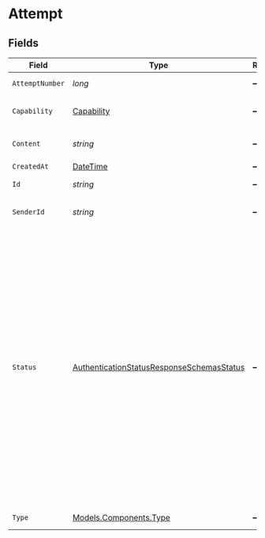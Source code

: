 # Attempt


## Fields

| Field                                                                                                                                                                                                                                                                                                                          | Type                                                                                                                                                                                                                                                                                                                           | Required                                                                                                                                                                                                                                                                                                                       | Description                                                                                                                                                                                                                                                                                                                    | Example                                                                                                                                                                                                                                                                                                                        |
| ------------------------------------------------------------------------------------------------------------------------------------------------------------------------------------------------------------------------------------------------------------------------------------------------------------------------------ | ------------------------------------------------------------------------------------------------------------------------------------------------------------------------------------------------------------------------------------------------------------------------------------------------------------------------------ | ------------------------------------------------------------------------------------------------------------------------------------------------------------------------------------------------------------------------------------------------------------------------------------------------------------------------------ | ------------------------------------------------------------------------------------------------------------------------------------------------------------------------------------------------------------------------------------------------------------------------------------------------------------------------------ | ------------------------------------------------------------------------------------------------------------------------------------------------------------------------------------------------------------------------------------------------------------------------------------------------------------------------------ |
| `AttemptNumber`                                                                                                                                                                                                                                                                                                                | *long*                                                                                                                                                                                                                                                                                                                         | :heavy_minus_sign:                                                                                                                                                                                                                                                                                                             | The attempt number.                                                                                                                                                                                                                                                                                                            |                                                                                                                                                                                                                                                                                                                                |
| `Capability`                                                                                                                                                                                                                                                                                                                   | [Capability](../../Models/Components/Capability.md)                                                                                                                                                                                                                                                                            | :heavy_minus_sign:                                                                                                                                                                                                                                                                                                             | The capability of the attempt.                                                                                                                                                                                                                                                                                                 |                                                                                                                                                                                                                                                                                                                                |
| `Content`                                                                                                                                                                                                                                                                                                                      | *string*                                                                                                                                                                                                                                                                                                                       | :heavy_minus_sign:                                                                                                                                                                                                                                                                                                             | The content of the attempt.                                                                                                                                                                                                                                                                                                    | Your code is 123456                                                                                                                                                                                                                                                                                                            |
| `CreatedAt`                                                                                                                                                                                                                                                                                                                    | [DateTime](https://learn.microsoft.com/en-us/dotnet/api/system.datetime?view=net-5.0)                                                                                                                                                                                                                                          | :heavy_minus_sign:                                                                                                                                                                                                                                                                                                             | N/A                                                                                                                                                                                                                                                                                                                            |                                                                                                                                                                                                                                                                                                                                |
| `Id`                                                                                                                                                                                                                                                                                                                           | *string*                                                                                                                                                                                                                                                                                                                       | :heavy_minus_sign:                                                                                                                                                                                                                                                                                                             | The ID of the attempt.                                                                                                                                                                                                                                                                                                         |                                                                                                                                                                                                                                                                                                                                |
| `SenderId`                                                                                                                                                                                                                                                                                                                     | *string*                                                                                                                                                                                                                                                                                                                       | :heavy_minus_sign:                                                                                                                                                                                                                                                                                                             | The sender ID of the attempt.                                                                                                                                                                                                                                                                                                  |                                                                                                                                                                                                                                                                                                                                |
| `Status`                                                                                                                                                                                                                                                                                                                       | [AuthenticationStatusResponseSchemasStatus](../../Models/Components/AuthenticationStatusResponseSchemasStatus.md)                                                                                                                                                                                                              | :heavy_minus_sign:                                                                                                                                                                                                                                                                                                             | The status of the attempt. Possible values are:<br/>  * `pending` - The attempt is pending.<br/>  * `delivered` - The attempt was delivered.<br/>  * `failed` - The attempt failed.<br/>  * `rate_limited` - The authentication was rate limited and cannot be retried.<br/>  * `expired` - The authentication has expired and cannot be retried.<br/> |                                                                                                                                                                                                                                                                                                                                |
| `Type`                                                                                                                                                                                                                                                                                                                         | [Models.Components.Type](../../Models/Components/Type.md)                                                                                                                                                                                                                                                                      | :heavy_minus_sign:                                                                                                                                                                                                                                                                                                             | The type of the event.                                                                                                                                                                                                                                                                                                         |                                                                                                                                                                                                                                                                                                                                |